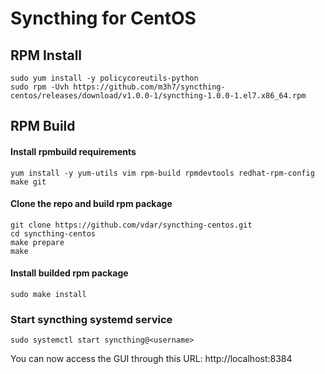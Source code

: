 # Syncthing for CentOS

## RPM Install

```
sudo yum install -y policycoreutils-python
sudo rpm -Uvh https://github.com/m3h7/syncthing-centos/releases/download/v1.0.0-1/syncthing-1.0.0-1.el7.x86_64.rpm
```


## RPM Build

#### Install rpmbuild requirements

```
yum install -y yum-utils vim rpm-build rpmdevtools redhat-rpm-config make git
```

#### Clone the repo and build rpm package

```
git clone https://github.com/vdar/syncthing-centos.git
cd syncthing-centos
make prepare
make
```
#### Install builded rpm package
```
sudo make install
```


### Start  syncthing systemd service

```
sudo systemctl start syncthing@<username>
```

You can now access the GUI through this URL:
http://localhost:8384
